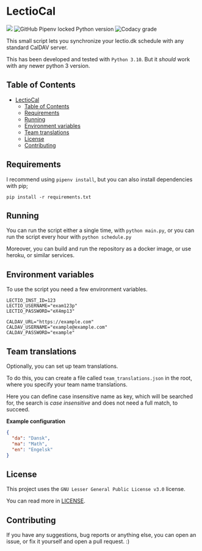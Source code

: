 # LectioCal

![](https://img.shields.io/github/license/dnorhoj/LectioCal)
![GitHub Pipenv locked Python version](https://img.shields.io/github/pipenv/locked/python-version/dnorhoj/LectioCal)
![Codacy grade](https://img.shields.io/codacy/grade/76cecd863b67412fad55505149d99fce)

This small script lets you synchronize your lectio.dk schedule with any standard CalDAV server.

This has been developed and tested with `Python 3.10`. But it *should* work with any newer python 3 version.

## Table of Contents

- [LectioCal](#lectiocal)
  - [Table of Contents](#table-of-contents)
  - [Requirements](#requirements)
  - [Running](#running)
  - [Environment variables](#environment-variables)
  - [Team translations](#team-translations)
  - [License](#license)
  - [Contributing](#contributing)

## Requirements

I recommend using `pipenv install`, but you can also install dependencies with pip;

    pip install -r requirements.txt

## Running

You can run the script either a single time, with `python main.py`, or you can run the script every hour with `python schedule.py`

Moreover, you can build and run the repository as a docker image, or use heroku, or similar services.

## Environment variables

To use the script you need a few environment variables.

```env
LECTIO_INST_ID=123
LECTIO_USERNAME="exam123p"
LECTIO_PASSWORD="eX4mp13"

CALDAV_URL="https://example.com"
CALDAV_USERNAME="example@example.com"
CALDAV_PASSWORD="example"
```

## Team translations

Optionally, you can set up team translations.

To do this, you can create a file called `team_translations.json` in the root,
where you specify your team name translations.

Here you can define case insensitive name as key, which will be searched for,
the search is *case insensitive* and does not need a full match, to succeed.

**Example configuration**

```json
{
  "da": "Dansk",
  "ma": "Math",
  "en": "Engelsk"
}
```

## License

This project uses the `GNU Lesser General Public License v3.0` license.

You can read more in [LICENSE](./LICENSE).

## Contributing

If you have any suggestions, bug reports or anything else, you can open an issue,
or fix it yourself and open a pull request. :)
